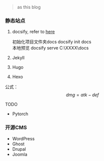 >as this blog
### 静态站点
1. docsify, refer to  [here](/blog/README.md)  
    
    初始化项目文件夹docs docsify init docs  
    本地预览 docsify serve C:\XXXX\docs

2. JekyII
3. Hugo
4. Hexo

公式：
$$dmg = atk - def$$

TODO
- Pytorch

### 开源CMS
- WordPress
- Ghost
- Drupal
- Joomla